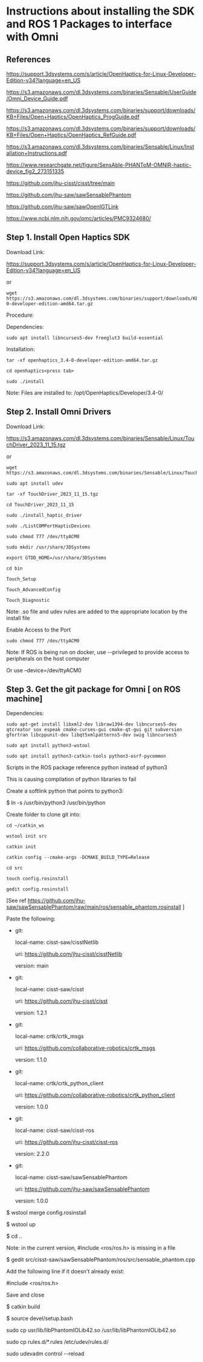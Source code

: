 # Instructions about installing the SDK and ROS 1 Packages to interface with Omni 

## References

https://support.3dsystems.com/s/article/OpenHaptics-for-Linux-Developer-Edition-v34?language=en_US 

https://s3.amazonaws.com/dl.3dsystems.com/binaries/Sensable/UserGuide/Omni_Device_Guide.pdf 

https://s3.amazonaws.com/dl.3dsystems.com/binaries/support/downloads/KB+Files/Open+Haptics/OpenHaptics_ProgGuide.pdf 

https://s3.amazonaws.com/dl.3dsystems.com/binaries/support/downloads/KB+Files/Open+Haptics/OpenHaptics_RefGuide.pdf 

https://s3.amazonaws.com/dl.3dsystems.com/binaries/Sensable/Linux/Installation+Instructions.pdf 

https://www.researchgate.net/figure/SensAble-PHANToM-OMNIR-haptic-device_fig2_273151335 

https://github.com/jhu-cisst/cisst/tree/main 

https://github.com/jhu-saw/sawSensablePhantom 

https://github.com/jhu-saw/sawOpenIGTLink 

https://www.ncbi.nlm.nih.gov/pmc/articles/PMC9324680/ 

## Step 1. Install Open Haptics SDK 

Download Link: 

https://support.3dsystems.com/s/article/OpenHaptics-for-Linux-Developer-Edition-v34?language=en_US 

or

```console 
wget https://s3.amazonaws.com/dl.3dsystems.com/binaries/support/downloads/KB+Files/Open+Haptics/openhaptics_3.4-0-developer-edition-amd64.tar.gz 
```


Procedure: 

Dependencies:

```console  
sudo apt install libncurses5-dev freeglut3 build-essential 
```
 

Installation: 

```console 
tar -xf openhaptics_3.4-0-developer-edition-amd64.tar.gz 

cd openhaptics<press tab> 

sudo ./install 
``` 

Note: Files are installed to: /opt/OpenHaptics/Developer/3.4-0/ 

## Step 2. Install Omni Drivers 

Download Link: 

https://s3.amazonaws.com/dl.3dsystems.com/binaries/Sensable/Linux/TouchDriver_2023_11_15.tgz  

or 

```console
wget https://s3.amazonaws.com/dl.3dsystems.com/binaries/Sensable/Linux/TouchDriver_2023_11_15.tgz 

sudo apt install udev 

tar -xf TouchDriver_2023_11_15.tgz 

cd TouchDriver_2023_11_15 

sudo ./install_haptic_driver 

sudo ./ListCOMPortHapticDevices 

sudo chmod 777 /dev/ttyACM0 

sudo mkdir /usr/share/3DSystems 

export GTDD_HOME=/usr/share/3DSystems 

cd bin 

Touch_Setup 

Touch_AdvancedConfig 

Touch_Diagnostic 
``` 

Note: .so file and udev rules are added to the appropriate location by the install file 

 

Enable Access to the Port 

```console
sudo chmod 777 /dev/ttyACM0 
```
 

Note: If ROS is being run on docker, use --privileged to provide access to peripherals on the host computer 

 

Or use –device=/dev/ttyACM0 

 
## Step 3. Get the git package for Omni [ on ROS machine] 

Dependencies:

```console
sudo apt-get install libxml2-dev libraw1394-dev libncurses5-dev qtcreator sox espeak cmake-curses-gui cmake-qt-gui git subversion gfortran libcppunit-dev libqt5xmlpatterns5-dev swig libncurses5 

sudo apt install python3-wstool 

sudo apt install python3-catkin-tools python3-osrf-pycommon 
```

Scripts in the ROS package reference python instead of python3 

This is causing compilation of python libraries to fail 

Create a softlink python that points to python3: 

$ ln -s /usr/bin/python3 /usr/bin/python 
 

Create folder to clone git into: 

```console
cd ~/catkin_ws 

wstool init src  

catkin init  

catkin config --cmake-args -DCMAKE_BUILD_TYPE=Release  

cd src  

touch config.rosinstall 

gedit config.rosinstall 
```
 

[See ref https://github.com/jhu-saw/sawSensablePhantom/raw/main/ros/sensable_phantom.rosinstall ]  

Paste the following: 

- git: 

    local-name: cisst-saw/cisstNetlib 

    uri: https://github.com/jhu-cisst/cisstNetlib 

    version: main 

- git: 

    local-name: cisst-saw/cisst 

    uri: https://github.com/jhu-cisst/cisst 

    version: 1.2.1 

- git: 

    local-name: crtk/crtk_msgs 

    uri: https://github.com/collaborative-robotics/crtk_msgs 

    version: 1.1.0 

- git: 

    local-name: crtk/crtk_python_client 

    uri: https://github.com/collaborative-robotics/crtk_python_client 

    version: 1.0.0 

- git: 

    local-name: cisst-saw/cisst-ros 

    uri: https://github.com/jhu-cisst/cisst-ros 

    version: 2.2.0 

- git: 

    local-name: cisst-saw/sawSensablePhantom 

    uri: https://github.com/jhu-saw/sawSensablePhantom 

    version: 1.0.0 

 

$ wstool merge config.rosinstall 

$ wstool up  

$ cd .. 

 

Note: in the current version, #include <ros/ros.h> is missing in a file 

 

$ gedit src/cisst-saw/sawSensablePhantom/ros/src/sensable_phantom.cpp 

Add the following line if it doesn't already exist:  

#include <ros/ros.h> 

Save and close 

 

$ catkin build 

$ source devel/setup.bash 

 

 

sudo cp usr/lib/libPhantomIOLib42.so /usr/lib/libPhantomIOLib42.so 

  

sudo cp rules.d/*.rules /etc/udev/rules.d/ 

  

sudo udevadm control --reload 